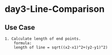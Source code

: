 # day3-Line-Comparison
## Use Case
    1. Calculate length of end points.
        formula:
        length of line = sqrt((x2-x1)^2+(y2-y1)^2)
